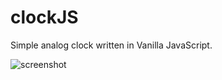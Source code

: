 # clockJS
Simple analog clock written in Vanilla JavaScript.

![screenshot](https://user-images.githubusercontent.com/8314231/36358541-724cd6e2-1510-11e8-85d1-74ba118349f1.png)
